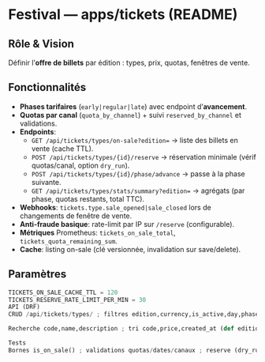 # Festival — apps/tickets (README)

## Rôle & Vision
Définir l’**offre de billets** par édition : types, prix, quotas, fenêtres de vente.

## Fonctionnalités
- **Phases tarifaires** (`early|regular|late`) avec endpoint d’**avancement**.
- **Quotas par canal** (`quota_by_channel`) + suivi `reserved_by_channel` et validations.
- **Endpoints**:
  - `GET /api/tickets/types/on-sale?edition=` → liste des billets en vente (cache TTL).
  - `POST /api/tickets/types/{id}/reserve` → réservation minimale (vérif quotas/canal, option `dry_run`).
  - `POST /api/tickets/types/{id}/phase/advance` → passe à la phase suivante.
  - `GET /api/tickets/types/stats/summary?edition=` → agrégats (par phase, quotas restants, total TTC).
- **Webhooks**: `tickets.type.sale_opened|sale_closed` lors de changements de fenêtre de vente.
- **Anti-fraude basique**: rate-limit par IP sur `/reserve` (configurable).
- **Métriques** Prometheus: `tickets_on_sale_total`, `tickets_quota_remaining_sum`.
- **Cache**: listing on-sale (clé versionnée, invalidation sur save/delete).

## Paramètres
```python
TICKETS_ON_SALE_CACHE_TTL = 120
TICKETS_RESERVE_RATE_LIMIT_PER_MIN = 30
API (DRF)
CRUD /api/tickets/types/ ; filtres edition,currency,is_active,day,phase.

Recherche code,name,description ; tri code,price,created_at (def edition,code).

Tests
Bornes is_on_sale() ; validations quotas/dates/canaux ; reserve (dry_run + quotas).



